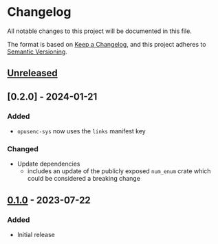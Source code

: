 # Changelog

All notable changes to this project will be documented in this file.

The format is based on [Keep a Changelog](https://keepachangelog.com/en/1.0.0/),
and this project adheres to [Semantic Versioning](https://semver.org/spec/v2.0.0.html).

## [Unreleased]

## [0.2.0] - 2024-01-21

### Added

- `opusenc-sys` now uses the `links` manifest key

### Changed

- Update dependencies
  - includes an update of the publicly exposed `num_enum` crate which could be considered a breaking change

## [0.1.0] - 2023-07-22

### Added

- Initial release

[Unreleased]: https://github.com/d-k-bo/opusenc-rs/compare/v0.1.0...HEAD
[0.1.0]: https://github.com/d-k-bo/opusenc-rs/releases/tag/v0.1.0
